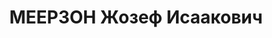 ---
title: МЕЕРЗОН Жозеф Исаакович
description: "Род. в 1894, Витебская губ., г. Велиж, еврей, член ВКП(б). Проживал:\
  \ Москва, ул. Серафимовича, д. 2 (Дом правительства), кв. 92. Руководитель группы\
  \ транспорта и связи КПК \n  Арестован 23.10.1937. Обв. в участии в к.-р. террористической\
  \ организации. Приговор: ВК ВС СССР, 08.02.1938 – ВМН. Расстрелян 10.02.1938, г.Москва.\
  \ \n  Реабилитирован ВК ВС СССР май 1955"
---
